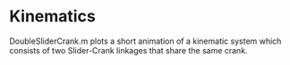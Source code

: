 # Kinematics

DoubleSliderCrank.m plots a short animation of a kinematic system which consists of two Slider-Crank linkages that share the same crank.
